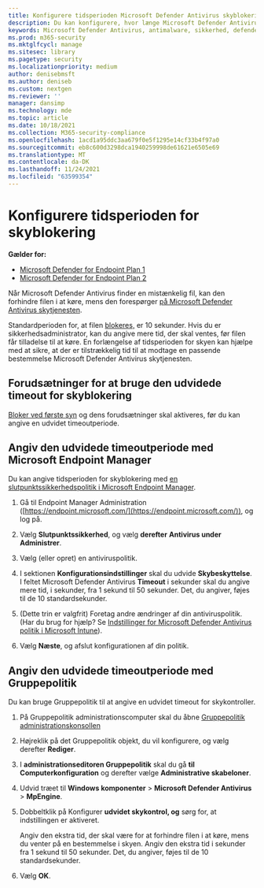```yaml
---
title: Konfigurere tidsperioden Microsoft Defender Antivirus skyblokering
description: Du kan konfigurere, hvor længe Microsoft Defender Antivirus vil forhindre en fil i at køre, mens du venter på en bestemmelse i skyen.
keywords: Microsoft Defender Antivirus, antimalware, sikkerhed, defender, sky, timeout, blok, periode, sekunder
ms.prod: m365-security
ms.mktglfcycl: manage
ms.sitesec: library
ms.pagetype: security
ms.localizationpriority: medium
author: denisebmsft
ms.author: deniseb
ms.custom: nextgen
ms.reviewer: ''
manager: dansimp
ms.technology: mde
ms.topic: article
ms.date: 10/18/2021
ms.collection: M365-security-compliance
ms.openlocfilehash: 1acd1a95ddc3aa679f0e5f1295e14cf33b4f97a0
ms.sourcegitcommit: eb8c600d3298dca1940259998de61621e6505e69
ms.translationtype: MT
ms.contentlocale: da-DK
ms.lasthandoff: 11/24/2021
ms.locfileid: "63599354"
---
```

# <a name="configure-the-cloud-block-timeout-period"></a>Konfigurere tidsperioden for skyblokering

**Gælder for:**
- [Microsoft Defender for Endpoint Plan 1](https://go.microsoft.com/fwlink/p/?linkid=2154037)
- [Microsoft Defender for Endpoint Plan 2](https://go.microsoft.com/fwlink/p/?linkid=2154037)

Når Microsoft Defender Antivirus finder en mistænkelig fil, kan den forhindre filen i at køre, mens den forespørger [på Microsoft Defender Antivirus skytjenesten](cloud-protection-microsoft-defender-antivirus.md).

Standardperioden for, at filen [blokeres,](configure-block-at-first-sight-microsoft-defender-antivirus.md) er 10 sekunder. Hvis du er sikkerhedsadministrator, kan du angive mere tid, der skal ventes, før filen får tilladelse til at køre. En forlængelse af tidsperioden for skyen kan hjælpe med at sikre, at der er tilstrækkelig tid til at modtage en passende bestemmelse Microsoft Defender Antivirus skytjenesten.

## <a name="prerequisites-to-use-the-extended-cloud-block-timeout"></a>Forudsætninger for at bruge den udvidede timeout for skyblokering

[Bloker ved første syn](configure-block-at-first-sight-microsoft-defender-antivirus.md) og dens forudsætninger skal aktiveres, før du kan angive en udvidet timeoutperiode.

## <a name="specify-the-extended-timeout-period-using-microsoft-endpoint-manager"></a>Angiv den udvidede timeoutperiode med Microsoft Endpoint Manager

Du kan angive tidsperioden for skyblokering med [en slutpunktssikkerhedspolitik i Microsoft Endpoint Manager](/mem/intune/protect/endpoint-security-policy).

1. Gå til Endpoint Manager Administration ([https://endpoint.microsoft.com/](https://endpoint.microsoft.com/)), og log på.

2. Vælg **Slutpunktssikkerhed**, og vælg **derefter** **Antivirus under Administrer**.

3. Vælg (eller opret) en antiviruspolitik.

4. I sektionen **Konfigurationsindstillinger** skal du udvide **Skybeskyttelse**. I feltet Microsoft Defender Antivirus **Timeout** i sekunder skal du angive mere tid, i sekunder, fra 1 sekund til 50 sekunder. Det, du angiver, føjes til de 10 standardsekunder.

5. (Dette trin er valgfrit) Foretag andre ændringer af din antiviruspolitik. (Har du brug for hjælp? Se [Indstillinger for Microsoft Defender Antivirus politik i Microsoft Intune](/mem/intune/protect/antivirus-microsoft-defender-settings-windows)).

6. Vælg **Næste**, og afslut konfigurationen af din politik.

## <a name="specify-the-extended-timeout-period-using-group-policy"></a>Angiv den udvidede timeoutperiode med Gruppepolitik

Du kan bruge Gruppepolitik til at angive en udvidet timeout for skykontroller.

1. På Gruppepolitik administrationscomputer skal du åbne [Gruppepolitik administrationskonsollen](/previous-versions/windows/it-pro/windows-server-2008-R2-and-2008/cc731212(v=ws.11))

2. Højreklik på det Gruppepolitik objekt, du vil konfigurere, og vælg derefter **Rediger**.

3. I **administrationseditoren Gruppepolitik** skal du gå **til Computerkonfiguration** og derefter vælge **Administrative skabeloner**.

3. Udvid træet til **Windows komponenter** \> **Microsoft Defender Antivirus** \> **MpEngine**.

4. Dobbeltklik på Konfigurer **udvidet skykontrol, og** sørg for, at indstillingen er aktiveret. 

   Angiv den ekstra tid, der skal være for at forhindre filen i at køre, mens du venter på en bestemmelse i skyen. Angiv den ekstra tid i sekunder fra 1 sekund til 50 sekunder. Det, du angiver, føjes til de 10 standardsekunder.

5. Vælg **OK**.

 
